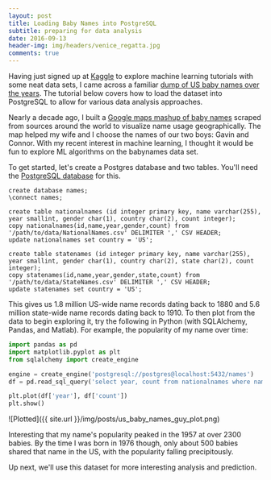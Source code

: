 ```yaml
---
layout: post
title: Loading Baby Names into PostgreSQL 
subtitle: preparing for data analysis
date: 2016-09-13
header-img: img/headers/venice_regatta.jpg
comments: true
---
```


Having just signed up at [Kaggle](https://www.kaggle.com/) to explore machine learning tutorials with some neat data sets, I came across a familiar [dump of US baby names over the years](https://www.kaggle.com/kaggle/us-baby-names).  The tutorial below covers how to load the dataset into PostgreSQL to allow for various data analysis approaches.

Nearly a decade ago, I built a [Google maps mashup of baby names](https://github.com/guydavis/babynamemap) scraped from sources around the world to visualize name usage geographically.  The map helped my wife and I choose the names of our two boys: Gavin and Connor.  With my recent interest in machine learning, I thought it would be fun to explore ML algorithms on the babynames data set.

To get started, let's create a Postgres database and two tables. You'll need the [PostgreSQL database](https://www.postgresql.org/download/) for this.

```
create database names;
\connect names;

create table nationalnames (id integer primary key, name varchar(255), year smallint, gender char(1), country char(2), count integer);
copy nationalnames(id,name,year,gender,count) from '/path/to/data/NationalNames.csv' DELIMITER ',' CSV HEADER;
update nationalnames set country = 'US';

create table statenames (id integer primary key, name varchar(255), year smallint, gender char(1), country char(2), state char(2), count integer);
copy statenames(id,name,year,gender,state,count) from '/path/to/data/StateNames.csv' DELIMITER ',' CSV HEADER;
update statenames set country = 'US'; 
```

This gives us 1.8 million US-wide name records dating back to 1880 and 5.6 million state-wide name records dating back to 1910.  To then plot from the data to begin exploring it, try the following in Python (with SQLAlchemy, Pandas, and Matlab).  For example, the popularity of my name over time:

```python
import pandas as pd
import matplotlib.pyplot as plt
from sqlalchemy import create_engine

engine = create_engine('postgresql://postgres@localhost:5432/names')
df = pd.read_sql_query('select year, count from nationalnames where name = \'Guy\' and gender = \'M\'', con=engine)

plt.plot(df['year'], df['count'])
plt.show()
```

![Plotted]({{ site.url }}/img/posts/us_baby_names_guy_plot.png)

Interesting that my name's popularity peaked in the 1957 at over 2300 babies.  By the time I was born in 1976 though, only about 500 babies shared that name in the US, with the popularity falling precipitously.  

Up next, we'll use this dataset for more interesting analysis and prediction.
